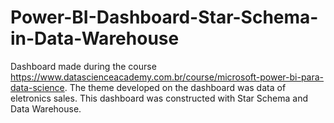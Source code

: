 # Power-BI-Dashboard-Star-Schema-in-Data-Warehouse
Dashboard made during the course https://www.datascienceacademy.com.br/course/microsoft-power-bi-para-data-science. The theme developed on the dashboard was data of eletronics sales. This dashboard was constructed with Star Schema and Data Warehouse.
